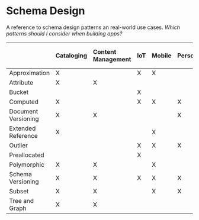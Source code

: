 # Schema Design

A reference to schema design patterns an real-world use cases.
_Which patterns should I consider when building apps?_

|                     | Cataloging | Content Management | IoT | Mobile | Personalization | Real-Time Analytics | Single View |
| :------------------ | :--------- | :----------------- | :-- | :----- | :-------------- | :------------------ | :---------- |
| Approximation       | X          |                    | X   | X      |                 | X                   |             |
| Attribute           | X          | X                  |     |        |                 |                     | X           |
| Bucket              |            |                    | X   |        |                 | X                   |             |
| Computed            | X          |                    | X   | X      | X               | X                   | X           |
| Document Versioning | X          | X                  |     |        | X               |                     | X           |
| Extended Reference  | X          |                    |     | X      |                 | X                   |             |
| Outlier             |            |                    | X   | X      | X               |                     |             |
| Preallocated        |            |                    | X   |        |                 | X                   |             |
| Polymorphic         | X          | X                  |     | X      |                 |                     | X           |
| Schema Versioning   | X          | X                  | X   | X      | X               | X                   | X           |
| Subset              | X          | X                  |     | X      | X               |                     |             |
| Tree and Graph      | X          | X                  |     |        |                 |                     |             |
